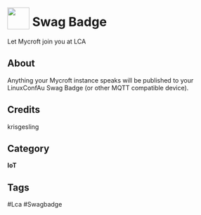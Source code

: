 # <img src="https://raw.githack.com/FortAwesome/Font-Awesome/master/svgs/solid/id-badge.svg" card_color="#22A7F0" width="50" height="50" style="vertical-align:bottom"/> Swag Badge
Let Mycroft join you at LCA

## About
Anything your Mycroft instance speaks will be published to your LinuxConfAu Swag Badge (or other MQTT compatible device).

## Credits
krisgesling

## Category
**IoT**

## Tags
#Lca
#Swagbadge

